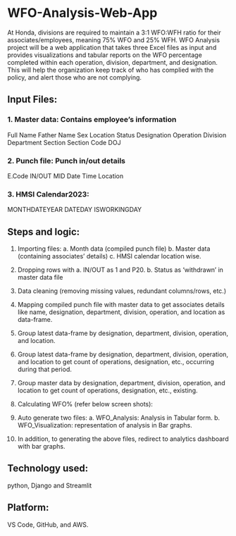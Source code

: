 # WFO-Analysis-Web-App

At Honda, divisions are required to maintain a 3:1 WFO:WFH ratio for their associates/employees, meaning 75% WFO and 25% WFH. 
WFO Analysis project will be a web application that takes three Excel files as input and provides visualizations and tabular reports on the WFO percentage completed within each operation, division, department, and designation. 
This will help the organization keep track of who has complied with the policy, and alert those who are not complying.


## Input Files: 
### 1.	Master data: Contains employee’s information
Full Name	Father Name	Sex	Location	Status	Designation	Operation	Division	Department	Section	Section Code	DOJ

### 2.	Punch file: Punch in/out details
E.Code	IN/OUT	MID	Date	Time	Location

### 3.	HMSI Calendar2023: 
MONTHDATEYEAR	DATEDAY	ISWORKINGDAY


## Steps and logic:
1.	Importing files:
a.	Month data (compiled punch file)
b.	Master data (containing associates’ details)
c.	HMSI calendar location wise. 
2.	Dropping rows with 
a.	IN/OUT as 1 and P20.
b.	Status as ‘withdrawn’ in master data file
3.	Data cleaning (removing missing values, redundant columns/rows, etc.)
4.	Mapping compiled punch file with master data to get associates details like name, designation, department, division, operation, and location as data-frame.
5.	Group latest data-frame by designation, department, division, operation, and location.
6.	Group latest data-frame by designation, department, division, operation, and location to get count of operations, designation, etc., occurring during that period.
7.	Group master data by designation, department, division, operation, and location to get count of operations, designation, etc., existing.
8.	Calculating WFO% (refer below screen shots):

 


 
9.	Auto generate two files:
a.	WFO_Analysis: Analysis in Tabular form.
b.	WFO_Visualization: representation of analysis in Bar graphs.

10.	In addition, to generating the above files, redirect to analytics dashboard with bar graphs. 



## Technology used: 
python, Django and Streamlit

## Platform: 
VS Code, GitHub, and AWS.
